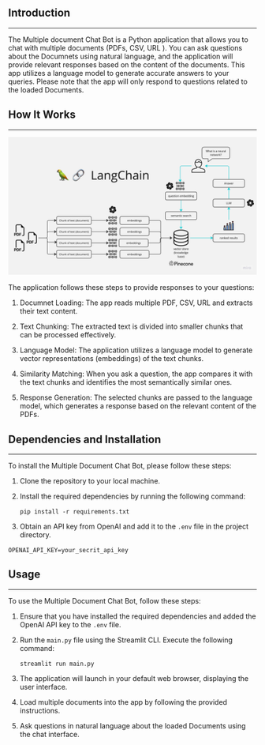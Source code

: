 ## Introduction
------------
The Multiple document Chat Bot is a Python application that allows you to chat with multiple  documents (PDFs, CSV, URL ). You can ask questions about the Documnets using natural language, and the application will provide relevant responses based on the content of the documents. This app utilizes a language model to generate accurate answers to your queries. Please note that the app will only respond to questions related to the loaded Documents.

## How It Works
------------

![Multi Document Chat Bot Diagram](./PDF-LangChain.jpg)

The application follows these steps to provide responses to your questions:

1. Documnet Loading: The app reads multiple PDF, CSV, URL and extracts their text content.

2. Text Chunking: The extracted text is divided into smaller chunks that can be processed effectively.

3. Language Model: The application utilizes a language model to generate vector representations (embeddings) of the text chunks.

4. Similarity Matching: When you ask a question, the app compares it with the text chunks and identifies the most semantically similar ones.

5. Response Generation: The selected chunks are passed to the language model, which generates a response based on the relevant content of the PDFs.

## Dependencies and Installation
----------------------------
To install the Multiple Document Chat Bot, please follow these steps:

1. Clone the repository to your local machine.

2. Install the required dependencies by running the following command:
   ```
   pip install -r requirements.txt
   ```

3. Obtain an API key from OpenAI and add it to the `.env` file in the project directory.
```commandline
OPENAI_API_KEY=your_secrit_api_key
```

## Usage
-----
To use the Multiple Document Chat Bot, follow these steps:

1. Ensure that you have installed the required dependencies and added the OpenAI API key to the `.env` file.

2. Run the `main.py` file using the Streamlit CLI. Execute the following command:
   ```
   streamlit run main.py
   ```

3. The application will launch in your default web browser, displaying the user interface.

4. Load multiple documents into the app by following the provided instructions.

5. Ask questions in natural language about the loaded Documents using the chat interface.
